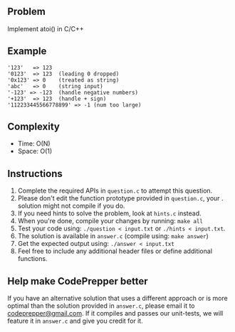 Problem
-------
Implement atoi() in C/C++

Example
-------
    '123'   => 123
    '0123'  => 123  (leading 0 dropped)
    '0x123' => 0    (treated as string)
    'abc'   => 0    (string input)
    '-123' => -123  (handle negative numbers)
    '+123'  => 123  (handle + sign)
    '112233445566778899' => -1 (num too large)

Complexity
----------
- Time: O(N)
- Space: O(1)

Instructions
------------
1. Complete the required APIs in `question.c` to attempt this question.
2. Please don't edit the function prototype provided in `question.c`, your
 . solution might not compile if you do.
3. If you need hints to solve the problem, look at `hints.c` instead.
4. When you're done, compile your changes by running: `make all`
5. Test your code using: `./question < input.txt` or `./hints < input.txt`.
6. The solution is available in `answer.c` (compile using: `make answer`)
7. Get the expected output using: `./answer < input.txt`
8. Feel free to include any additional header files or define additional
  functions.

Help make CodePrepper better
----------------------------
If you have an alternative solution that uses a different approach or is more
optimal than the solution provided in `answer.c`, please email it to
<codeprepper@gmail.com>. If it compiles and passes our unit-tests, we will
feature it in `answer.c` and give you credit for it.
